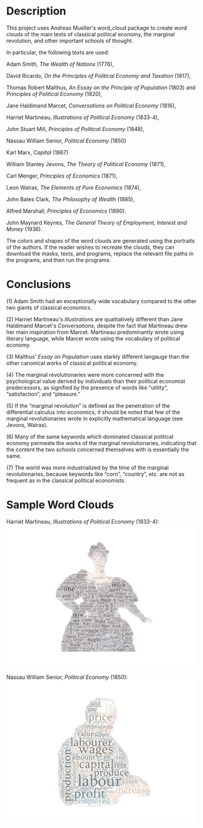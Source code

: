 # **Description**

This project uses Andreas Mueller's word_cloud package to create word clouds of the main texts of classical political economy, the marginal revolution, and other important schools of thought.

In particular, the following texts are used:

  Adam Smith, _The Wealth of Nations_ (1776),
  
  David Ricardo, _On the Principles of Political Economy and Taxation_ (1817),
  
  Thomas Robert Malthus, _An Essay on the Principle of Population_ (1803) and _Principles of Political Economy_ (1820),
  
  Jane Haldimand Marcet, _Conversations on Political Economy_ (1816),
  
  Harriet Martineau, _Illustrations of Political Economy_ (1833-4),
  
  John Stuart Mill, _Principles of Political Economy_ (1848),
  
  Nassau William Senior, _Political Economy_ (1850)
  
  Karl Marx, _Capital_ (1867)
  
  William Stanley Jevons, _The Theory of Political Economy_ (1871),
  
  Carl Menger, _Principles of Economics_ (1871),
  
  Leon Walras, _The Elements of Pure Economics_ (1874),
  
  John Bates Clark, _The Philosophy of Wealth_ (1885),
  
  Alfred Marshall, _Principles of Economics_ (1890).
  
  John Maynard Keynes, _The General Theory of Employment, Interest and Money_ (1936).

The colors and shapes of the word clouds are generated using the portraits of the authors. If the reader wishes to recreate the clouds, they can download the masks, texts, and programs, replace the relevant file paths in the programs, and then run the programs.


# **Conclusions**

(1) Adam Smith had an exceptionally wide vocabulary compared to the other two giants of classical economics.

(2) Harriet Martineau's _Illustrations_ are qualitatively different than Jane Haldimand Marcet's _Conversations_, despite the fact that Martineau drew her main inspiration from Marcet. Martineau predominantly wrote using literary language, while Marcet wrote using the vocabulary of political economy.

(3) Malthus' _Essay on Population_ uses starkly different langauge than the other canonical works of classical political economy.

(4) The marginal revolutionaries were more concerned with the psychological value derived by individuals than their political economist predecessors, as signified by the presence of words like “utility”, “satisfaction”, and “pleasure.”

(5)  If the “marginal revolution” is defined as the penetration of the differential calculus into economics, it should be noted that few of the marginal revolutionaries wrote in explicitly mathematical language (see Jevons, Walras).

(6) Many of the same keywords which dominated classical political economy permeate the works of the marginal revolutionaries, indicating that the content the two schools concerned themselves with is essentially the same.

(7) The world was more industrialized by the time of the marginal revolutionaries, because keywords like “corn”, “country”, etc. are not as frequent as in the classical political economists.


# **Sample Word Clouds**

Harriet Martineau, _Illustrations of Political Economy_ (1833-4):
![alt_text](https://raw.githubusercontent.com/chrissimmerman/Political-Economy-Word-Clouds/main/clouds/martineauCloudWhite.png)

Nassau William Senior, _Political Economy_ (1850):
![alt_text](https://raw.githubusercontent.com/chrissimmerman/Political-Economy-Word-Clouds/main/clouds/seniorCloud.png)

